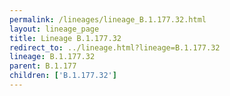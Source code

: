 ```yaml
---
permalink: /lineages/lineage_B.1.177.32.html
layout: lineage_page
title: Lineage B.1.177.32
redirect_to: ../lineage.html?lineage=B.1.177.32
lineage: B.1.177.32
parent: B.1.177
children: ['B.1.177.32']
---
```

